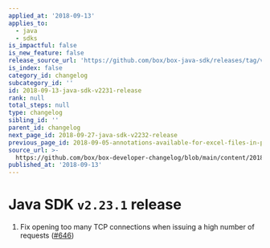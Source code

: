 ```yaml
---
applied_at: '2018-09-13'
applies_to:
  - java
  - sdks
is_impactful: false
is_new_feature: false
release_source_url: 'https://github.com/box/box-java-sdk/releases/tag/v2.23.1'
is_index: false
category_id: changelog
subcategory_id: ''
id: 2018-09-13-java-sdk-v2231-release
rank: null
total_steps: null
type: changelog
sibling_id: ''
parent_id: changelog
next_page_id: 2018-09-27-java-sdk-v2232-release
previous_page_id: 2018-09-05-annotations-available-for-excel-files-in-preview
source_url: >-
  https://github.com/box/box-developer-changelog/blob/main/content/2018/09-13-java-sdk-v2231-release.md
published_at: '2018-09-13'
---
```

# Java SDK `v2.23.1` release

1. Fix opening too many TCP connections when issuing a high number of requests ([#646](https://github.com/box/box-java-sdk/pull/646))